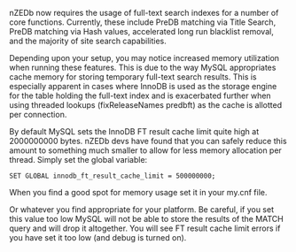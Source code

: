 nZEDb now requires the usage of full-text search indexes for a number of core functions.  Currently, these include PreDB matching via Title Search, PreDB matching via Hash values, accelerated long run blacklist removal, and the majority of site search capabilities.

Depending upon your setup, you may notice increased memory utilization when running these features.  This is due to the way MySQL appropriates cache memory for storing temporary full-text search results.  This is especially apparent in cases where InnoDB is used as the storage engine for the table holding the full-text index and is exacerbated further when using threaded lookups (fixReleaseNames predbft) as the cache is allotted per connection.

By default MySQL sets the InnoDB FT result cache limit quite high at 2000000000 bytes.  nZEDb devs have found that you can safely reduce this amount to something much smaller to allow for less memory allocation per thread.  Simply set the global variable:

`SET GLOBAL innodb_ft_result_cache_limit = 500000000;`

When you find a good spot for memory usage set it in your my.cnf file.

Or whatever you find appropriate for your platform.  Be careful, if you set this value too low MySQL will not be able to store the results of the MATCH query and will drop it altogether.  You will see FT result cache limit errors if you have set it too low (and debug is turned on).